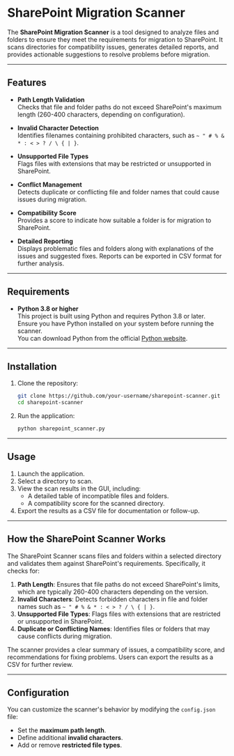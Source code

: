 # **SharePoint Migration Scanner**

The **SharePoint Migration Scanner** is a tool designed to analyze files and folders to ensure they meet the requirements for migration to SharePoint. It scans directories for compatibility issues, generates detailed reports, and provides actionable suggestions to resolve problems before migration.

---

## **Features**

- **Path Length Validation**  
  Checks that file and folder paths do not exceed SharePoint's maximum length (260-400 characters, depending on configuration).

- **Invalid Character Detection**  
  Identifies filenames containing prohibited characters, such as `~ " # % & * : < > ? / \ { | }`.

- **Unsupported File Types**  
  Flags files with extensions that may be restricted or unsupported in SharePoint.

- **Conflict Management**  
  Detects duplicate or conflicting file and folder names that could cause issues during migration.

- **Compatibility Score**  
  Provides a score to indicate how suitable a folder is for migration to SharePoint.

- **Detailed Reporting**  
  Displays problematic files and folders along with explanations of the issues and suggested fixes. Reports can be exported in CSV format for further analysis.

---

## **Requirements**

- **Python 3.8 or higher**  
  This project is built using Python and requires Python 3.8 or later. Ensure you have Python installed on your system before running the scanner.  
  You can download Python from the official [Python website](https://www.python.org/).

---

## **Installation**

1. Clone the repository:
   ```bash
   git clone https://github.com/your-username/sharepoint-scanner.git
   cd sharepoint-scanner

2. Run the application:
   ```bash
   python sharepoint_scanner.py

---

## **Usage**

1. Launch the application.
2. Select a directory to scan.
3. View the scan results in the GUI, including:
   - A detailed table of incompatible files and folders.
   - A compatibility score for the scanned directory.
4. Export the results as a CSV file for documentation or follow-up.

---

## **How the SharePoint Scanner Works**

The SharePoint Scanner scans files and folders within a selected directory and validates them against SharePoint's requirements. Specifically, it checks for:

1. **Path Length**: Ensures that file paths do not exceed SharePoint's limits, which are typically 260-400 characters depending on the version.
2. **Invalid Characters**: Detects forbidden characters in file and folder names such as `~ " # % & * : < > ? / \ { | }`.
3. **Unsupported File Types**: Flags files with extensions that are restricted or unsupported in SharePoint.
4. **Duplicate or Conflicting Names**: Identifies files or folders that may cause conflicts during migration.

The scanner provides a clear summary of issues, a compatibility score, and recommendations for fixing problems. Users can export the results as a CSV for further review.

---

## **Configuration**

You can customize the scanner's behavior by modifying the `config.json` file:
- Set the **maximum path length**.
- Define additional **invalid characters**.
- Add or remove **restricted file types**.
